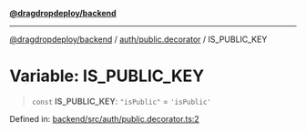 [**@dragdropdeploy/backend**](../../../README.md)

***

[@dragdropdeploy/backend](../../../README.md) / [auth/public.decorator](../README.md) / IS\_PUBLIC\_KEY

# Variable: IS\_PUBLIC\_KEY

> `const` **IS\_PUBLIC\_KEY**: `"isPublic"` = `'isPublic'`

Defined in: [backend/src/auth/public.decorator.ts:2](https://github.com/TomKonig/DragDropDeploy/blob/34bfcba72927c691f3e74d05ff86899c58e78bdc/backend/src/auth/public.decorator.ts#L2)
